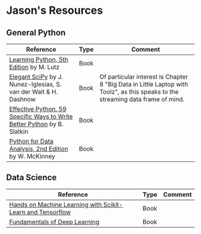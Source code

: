 # Jason's Resources

## General Python 

| Reference | Type | Comment |
|--------|-----|---------|
| [Learning Python, 5th Edition](http://shop.oreilly.com/product/0636920028154.do) by M. Lutz | Book | |
| [Elegant SciPy](http://shop.oreilly.com/product/0636920038481.do) by J. Nunez-Iglesias, S. van der Walt & H. Dashnow | Book | Of particular interest is Chapter 8 "Big Data in Little Laptop with Toolz", as this speaks to the streaming data frame of mind. |
| [Effective Python.  59 Specific Ways to Write Better Python](https://effectivepython.com) by B. Slatkin | Book | |
| [Python for Data Analysis, 2nd Edition](https://www.oreilly.com/library/view/python-for-data/9781491957653/) by W. McKinney | Book | |

## Data Science

| Reference | Type | Comment |
|--------|-----|---------|
| [Hands on Machine Learning with Scikit-Learn and Tensorflow](http://shop.oreilly.com/product/0636920052289.do) | Book | |
| [Fundamentals of Deep Learning](https://www.oreilly.com/library/view/fundamentals-of-deep/9781491925607/) | Book | |
